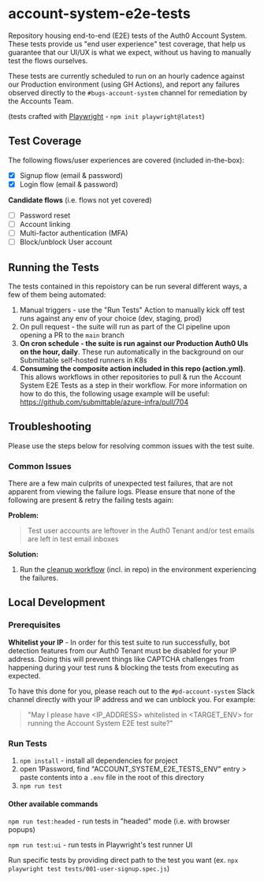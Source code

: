 # account-system-e2e-tests
Repository housing end-to-end (E2E) tests of the Auth0 Account System. These tests provide us "end user experience" test coverage, that help us guarantee that our UI/UX is what we expect, without us having to manually test the flows ourselves.

These tests are currently scheduled to run on an hourly cadence against our Production environment (using GH Actions), and report any failures observed directly to the `#bugs-account-system` channel for remediation by the Accounts Team.

(tests crafted with [Playwright](https://playwright.dev/docs/intro) - `npm init playwright@latest`)

## Test Coverage
The following flows/user experiences are covered (included in-the-box):
- [x] Signup flow (email & password)
- [x] Login flow (email & password)

**Candidate flows** (i.e. flows not yet covered)
- [ ] Password reset
- [ ] Account linking
- [ ] Multi-factor authentication (MFA)
- [ ] Block/unblock User account

## Running the Tests
The tests contained in this repoistory can be run several different ways, a few of them being automated:

1. Manual triggers - use the "Run Tests" Action to manually kick off test runs against any env of your choice (dev, staging, prod)
2. On pull request - the suite will run as part of the CI pipeline upon opening a PR to the `main` branch
3. **On cron schedule - the suite is run against our Production Auth0 UIs on the hour, daily**. These run automatically in the background on our Submittable self-hosted runners in K8s 
4. **Consuming the composite action included in this repo (action.yml)**. This allows workflows in other repositories to pull & run the Account System E2E Tests as a step in their workflow. For more information on how to do this, the following usage example will be useful: https://github.com/submittable/azure-infra/pull/704

## Troubleshooting
Please use the steps below for resolving common issues with the test suite.

### Common Issues
There are a few main culprits of unexpected test failures, that are not apparent from viewing the failure logs. Please ensure that none of the following are present & retry the failing tests again:


**Problem:**
> Test user accounts are leftover in the Auth0 Tenant and/or test emails are left in test email inboxes

**Solution:** 
1. Run the [cleanup workflow](https://github.com/submittable/account-system-e2e-tests/actions/workflows/run_cleanup.yml) (incl. in repo) in the environment experiencing the failures. 


## Local Development
### Prerequisites
**Whitelist your IP** - In order for this test suite to run successfully, bot detection features from our Auth0 Tenant must be disabled for your IP address. Doing this will prevent things like CAPTCHA challenges from happening during your test runs & blocking the tests from executing as expected. 

To have this done for you, please reach out to the `#pd-account-system` Slack channel directly with your IP address and we can unblock you. For example:
> "May I please have <IP_ADDRESS> whitelisted in <TARGET_ENV> for running the Account System E2E test suite?"

### Run Tests
1. `npm install` - install all dependencies for project
2. open 1Password, find "ACCOUNT_SYSTEM_E2E_TESTS_ENV" entry > paste contents into a `.env` file in the root of this directory
3. `npm run test`

#### Other available commands
`npm run test:headed` - run tests in "headed" mode (i.e. with browser popups)

`npm run test:ui` - run tests in Playwright's test runner UI

Run specific tests by providing direct path to the test you want (ex. `npx playwright test tests/001-user-signup.spec.js`)
